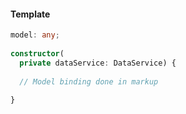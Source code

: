 #### Template
```typescript
model: any;
  
constructor(
  private dataService: DataService) {
  
  // Model binding done in markup
  
}
```